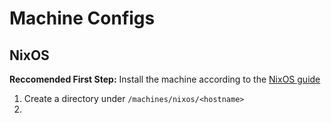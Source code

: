 # Machine Configs

## NixOS

**Reccomended First Step:** Install the machine according to the [NixOS guide](/docs/NIXOS.md)

1. Create a directory under `/machines/nixos/<hostname>`
2.
